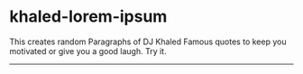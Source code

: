 # khaled-lorem-ipsum
This creates random Paragraphs of DJ Khaled Famous quotes to keep you motivated or give you a good laugh. Try it.
***

